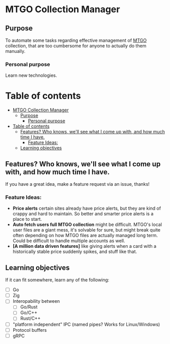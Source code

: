 # MTGO Collection Manager
## Purpose
To automate some tasks regarding effective management of [MTGO](https://www.mtgo.com/en/mtgo) collection, that are too cumbersome for anyone to actually do them manually. 

### Personal purpose
Learn new technologies.

# Table of contents
- [MTGO Collection Manager](#mtgo-collection-manager)
  - [Purpose](#purpose)
    - [Personal purpose](#personal-purpose)
- [Table of contents](#table-of-contents)
  - [Features? Who knows, we'll see what I come up with, and how much time I have.](#features-who-knows-well-see-what-i-come-up-with-and-how-much-time-i-have)
    - [Feature Ideas:](#feature-ideas)
  - [Learning objectives](#learning-objectives)


## Features? Who knows, we'll see what I come up with, and how much time I have.
If you have a great idea, make a feature request via an issue, thanks!
### Feature Ideas:

* **Price alerts** certain sites already have price alerts, but they are kind of crappy and hard to maintain. So better and smarter price alerts is a place to start.
* **Auto fetch users full MTGO collection** might be difficult. MTGO's local user files are a giant mess, it's solvable for sure, but might break quite often depending on how MTGO files are actually managed long term. Could be difficult to handle multiple accounts as well.
* **[A million data driven features]** like giving alerts when a card with a historically stable price suddenly spikes, and stuff like that.

## Learning objectives
If it can fit somewhere, learn any of the following:

- [ ] Go 
- [ ] Zig
- [ ] Interopability between
    - [ ] Go/Rust
    - [ ] Go/C++
    - [ ] Rust/C++
- [ ] "platform independent" IPC (named pipes? Works for Linux/Windows)
- [ ] Protocol buffers
- [ ] gRPC